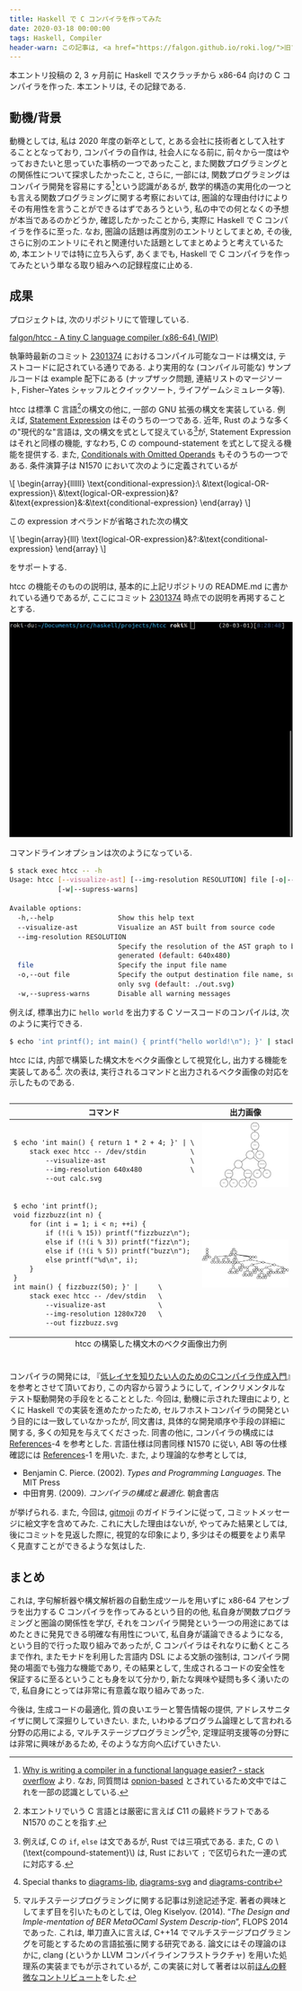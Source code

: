```yaml
---
title: Haskell で C コンパイラを作ってみた
date: 2020-03-18 00:00:00
tags: Haskell, Compiler
header-warn: この記事は, <a href="https://falgon.github.io/roki.log/">旧ブログ</a>から移植された記事です. よって, その内容として, <a href="https://falgon.github.io/roki.log/">旧ブログ</a>に依存した文脈が含まれている可能性があります. 予めご了承下さい.
---
```


本エントリ投稿の 2, 3 ヶ月前に Haskell でスクラッチから x86-64 向けの C コンパイラを作った.
本エントリは, その記録である.

<!--more-->

## 動機/背景

動機としては, 私は 2020 年度の新卒として,
とある会社に技術者として入社することとなっており,
コンパイラの自作は, 社会人になる前に,
前々から一度はやっておきたいと思っていた事柄の一つであったこと,
また関数プログラミングとの関係性について探求したかったこと,
さらに, 一部には, 関数プログラミングはコンパイラ開発を容易にする[^1]という認識があるが,
数学的構造の実用化の一つとも言える関数プログラミングに関する考察においては,
圏論的な理由付けによりその有用性を言うことができるはずであろうという,
私の中での何となくの予想が本当であるのかどうか, 確認したかったことから,
実際に Haskell で C コンパイラを作るに至った.
なお, 圏論の話題は再度別のエントリとしてまとめ, その後,
さらに別のエントリにそれと関連付いた話題としてまとめようと考えているため,
本エントリでは特に立ち入らず, 
あくまでも, 
Haskell で C コンパイラを作ってみたという単なる取り組みへの記録程度に止める.

## 成果

プロジェクトは, 次のリポジトリにて管理している.

<div class="has-text-centered mb-2">
<i class="fab fa-github fa-fw"></i>
<a href="https://github.com/falgon/htcc">falgon/htcc - A tiny C language compiler (x86-64) (WIP)</a>
</div>

執筆時最新のコミット 
[2301374](https://github.com/falgon/htcc/tree/230137475bf08265db9bd31ea65e2d867b1207fc) 
におけるコンパイル可能なコードは構文は, テストコードに記されている通りである. 
より実用的な (コンパイル可能な) サンプルコードは example 配下にある
(ナップザック問題, 連結リストのマージソート, Fisher–Yates シャッフルとクイックソート,
ライフゲームシミュレータ等).

htcc は標準 C 言語[^2]の構文の他に, 一部の GNU 拡張の構文を実装している. 
例えば, [Statement Expression](https://gcc.gnu.org/onlinedocs/gcc/Statement-Exprs.html) はそのうちの一つである. 
近年, Rust のような多くの"現代的な"言語は, 
文の構文を式として捉えている[^3]が, Statement Expression はそれと同様の機能, 
すなわち, C の compound-statement を式として捉える機能を提供する.
また, [Conditionals with Omitted Operands](https://gcc.gnu.org/onlinedocs/gcc/Conditionals.html)
もそのうちの一つである.
条件演算子は N1570 において次のように定義されているが

\\[
\begin{array}{llllll}
\text{conditional-expression}:\\
&\text{logical-OR-expression}\\
&\text{logical-OR-expression}&?&\text{expression}&:&\text{conditional-expression}
\end{array}
\\]

この expression オペランドが省略された次の構文

\\[
\begin{array}{lll}
\text{logical-OR-expression}&?:&\text{conditional-expression}
\end{array}
\\]

をサポートする.

htcc の機能そのものの説明は, 基本的に上記リポジトリの README.md に書かれている通りであるが, 
ここにコミット 
[2301374](https://github.com/falgon/htcc/tree/230137475bf08265db9bd31ea65e2d867b1207fc) 
時点での説明を再掲することとする.


![htcc の実行イメージ](https://raw.githubusercontent.com/falgon/htcc/230137475bf08265db9bd31ea65e2d867b1207fc/assets/some_operation.gif "htcc の実行イメージ")

コマンドラインオプションは次のようになっている.

```bash
$ stack exec htcc -- -h
Usage: htcc [--visualize-ast] [--img-resolution RESOLUTION] file [-o|--out file]
            [-w|--supress-warns]

Available options:
  -h,--help                Show this help text
  --visualize-ast          Visualize an AST built from source code
  --img-resolution RESOLUTION
                           Specify the resolution of the AST graph to be
                           generated (default: 640x480)
  file                     Specify the input file name
  -o,--out file            Specify the output destination file name, supported
                           only svg (default: ./out.svg)
  -w,--supress-warns       Disable all warning messages
```

例えば, 標準出力に `hello world` を出力する C ソースコードのコンパイルは, 次のように実行できる.

```bash
$ echo 'int printf(); int main() { printf("hello world!\n"); }' | stack exec htcc -- /dev/stdin | gcc -xassembler -no-pie -o out -  
```

htcc には, 内部で構築した構文木をベクタ画像として視覚化し,
出力する機能を実装してある[^4].
次の表は, 実行されるコマンドと出力されるベクタ画像の対応を示したものである.

<div class="table-responsive" style="overflow-x: auto; white-space: nowrap; -webkit-overflow-scrolling: touch;">
<table class="table table-bordered table-hover is-fullwidth">
<thead><tr><th style="text-align: center; width:50%;">コマンド</th><th style="text-align: center;">出力画像</th></tr></thead>
<caption id="karnaugh1" style="caption-side: bottom">htcc の構築した構文木のベクタ画像出力例</caption>
<tbody>
<tr>
<td>
<div class="sourceCode">
<pre class="sourceCode bash"><code class="sourceCode bash">
$ echo 'int main() { return 1 * 2 + 4; }' | \
    stack exec htcc -- /dev/stdin           \
        --visualize-ast                     \
        --img-resolution 640x480            \
        --out calc.svg
</code></pre>
</div>
</td>
<td><img class="img-responsive" src="https://raw.githubusercontent.com/falgon/htcc/230137475bf08265db9bd31ea65e2d867b1207fc/assets/example_ast/calc.png" alt="ast_graph"></td>
</tr>
<tr>
<td>
<div class="sourceCode">
<pre class="sourceCode bash"><code class="sourceCode bash">$ echo 'int printf();
void fizzbuzz(int n) { 
    for (int i = 1; i &lt; n; ++i) { 
        if (!(i % 15)) printf("fizzbuzz\n"); 
        else if (!(i % 3)) printf("fizz\n"); 
        else if (!(i % 5)) printf("buzz\n"); 
        else printf("%d\n", i); 
    } 
} 
int main() { fizzbuzz(50); }' |     \
    stack exec htcc -- /dev/stdin   \
        --visualize-ast             \
        --img-resolution 1280x720   \
        --out fizzbuzz.svg
</code></pre>
</div>
</td>
<td><img class="img-responsive" src="https://raw.githubusercontent.com/falgon/htcc/230137475bf08265db9bd31ea65e2d867b1207fc/assets/example_ast/fizzbuzz.png" alt="ast_graph"></td>
</tr>
</tbody>
</table>
</div>

コンパイラの開発には, 
『[低レイヤを知りたい人のためのCコンパイラ作成入門](https://www.sigbus.info/compilerbook)』を参考とさせて頂いており, 
この内容から習うようにして, インクリメンタルなテスト駆動開発の手段をとることとした.
今回は, 動機に示された理由により, 
とくに Haskell での実装を進めたかったため, 
セルフホストコンパイラの開発という目的には一致していなかったが, 
同文書は, 具体的な開発順序や手段の詳細に関する, 多くの知見を与えてくださった.
同書の他に, コンパイラの構成には [References](https://github.com/falgon/htcc/tree/230137475bf08265db9bd31ea65e2d867b1207fc#references)-4 を参考とした. 
言語仕様は同書同様 N1570 に従い, 
ABI 等の仕様確認には [References](https://github.com/falgon/htcc/tree/230137475bf08265db9bd31ea65e2d867b1207fc#references)-1 を用いた. また, より理論的な参考としては,

* Benjamin C. Pierce. (2002). _Types and Programming Languages_. The MIT Press
* 中田育男. (2009). _コンパイラの構成と最適化_. 朝倉書店

が挙げられる.
また, 今回は, [gitmoji](https://gitmoji.carloscuesta.me/) のガイドラインに従って, 
コミットメッセージに絵文字を含めてみた.
これに大した理由はないが, やってみた結果としては, 後にコミットを見返した際に,
視覚的な印象により, 多少はその概要をより素早く見直すことができるような気はした.

## まとめ

これは, 字句解析器や構文解析器の自動生成ツールを用いずに x86-64 アセンブラを出力する
C コンパイラを作ってみるという目的の他, 私自身が関数プログラミングと圏論の関係性を学び, 
それをコンパイラ開発という一つの用途にあてはめたときに発見できる明確な有用性について,
私自身が議論できるようになる, 
という目的で行った取り組みであったが, 
C コンパイラはそれなりに動くところまで作れ, またモナドを利用した言語内 DSL による文脈の強制は,
コンパイラ開発の場面でも強力な機能であり,
その結果として, 生成されるコードの安全性を保証するに至るということも身を以て分かり,
新たな興味や疑問も多く湧いたので, 私自身にとっては非常に有意義な取り組みであった.

今後は, 生成コードの最適化, 質の良いエラーと警告情報の提供,
アドレスサニタイザに関して深掘りしていきたい.
また, いわゆるプログラム論理として言われる分野の応用による,
マルチステージプログラミング[^5]や, 定理証明支援等の分野には非常に興味があるため,
そのような方向へ広げていきたい.

[^1]: [Why is writing a compiler in a functional language easier? - stack overflow](https://stackoverflow.com/questions/2906064/why-is-writing-a-compiler-in-a-functional-language-easier) より. なお, 同質問は [opnion-based](https://stackoverflow.com/help/closed-questions) とされているため文中ではこれを一部の認識としている. 
[^2]: 本エントリでいう C 言語とは厳密に言えば C11 の最終ドラフトである N1570 のことを指す.
[^3]: 例えば, C の `if`, `else` は文であるが, Rust では三項式である. また, C の \\(\text{compound-statement}\\) は, Rust において `;` で区切られた一連の式に対応する.
[^4]: Special thanks to [diagrams-lib](https://hackage.haskell.org/package/diagrams-lib), [diagrams-svg](https://hackage.haskell.org/package/diagrams-svg) and [diagrams-contrib](https://hackage.haskell.org/package/diagrams-contrib)
[^5]: マルチステージプログラミングに関する記事は別途記述予定. 著者の興味としてまず目を引いたものとしては, Oleg Kiselyov. (2014). “_The Design and Imple-mentation of BER MetaOCaml System Descrip-tion_”, FLOPS 2014 であった. これは, 単刀直入に言えば, C++14 でマルチステージプログラミングを可能とするための言語拡張に関する研究である. 論文にはその理論のほかに, clang (というか LLVM コンパイラインフラストラクチャ) を用いた処理系の実装までもが示されているが, この実装に対して著者は以前[ほんの軽微なコントリビュート](https://github.com/meta-cpp/clang/pull/1)をした.
